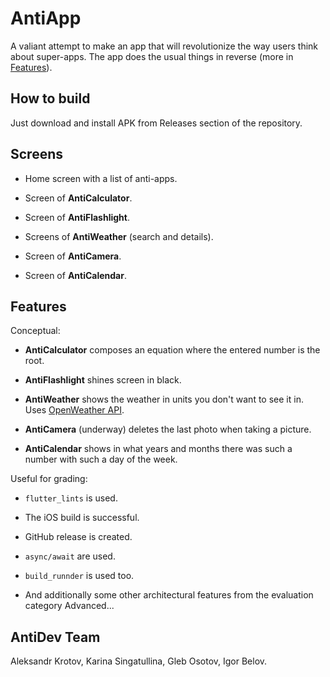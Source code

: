 # AntiApp

A valiant attempt to make an app that will revolutionize the way users think about super-apps. The app does the usual things in reverse (more in [Features](#features)).

## How to build

Just download and install APK from Releases section of the repository.

## Screens

- Home screen with a list of anti-apps.

- Screen of **AntiCalculator**.

- Screen of **AntiFlashlight**.

- Screens of **AntiWeather** (search and details).

- Screen of **AntiCamera**.

- Screen of **AntiCalendar**.

## Features

Conceptual:

- **AntiCalculator** composes an equation where the entered number is the root.

- **AntiFlashlight** shines screen in black.

- **AntiWeather** shows the weather in units you don't want to see it in. Uses [OpenWeather API](https://openweathermap.org).

- **AntiCamera** (underway) deletes the last photo when taking a picture.

- **AntiCalendar** shows in what years and months there was such a number with such a day of the week.

Useful for grading:

- `flutter_lints` is used.

- The iOS build is successful.

- GitHub release is created.

- `async/await` are used.

- `build_runnder` is used too.
- And additionally some other architectural features from the evaluation category Advanced...

## AntiDev Team

Aleksandr Krotov, Karina Singatullina, Gleb Osotov, Igor Belov.
